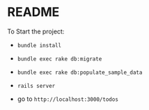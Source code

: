 # README

To Start the project:

* `bundle install`

* `bundle exec rake db:migrate`

* `bundle exec rake db:populate_sample_data`

* `rails server`

* go to `http://localhost:3000/todos`
